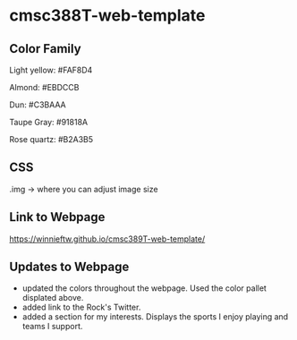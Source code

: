 # cmsc388T-web-template

## Color Family
Light yellow: #FAF8D4

Almond: #EBDCCB

Dun: #C3BAAA

Taupe Gray: #91818A

Rose quartz: #B2A3B5

## CSS
.img -> where you can adjust image size

## Link to Webpage
https://winnieftw.github.io/cmsc389T-web-template/

## Updates to Webpage
- updated the colors throughout the webpage. Used the color pallet displated above.
- added link to the Rock's Twitter.
- added a section for my interests. Displays the sports I enjoy playing and teams I support.
